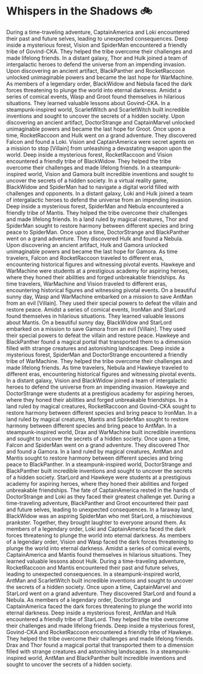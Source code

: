 # Whispers in the Shadows :bike: 

During a time-traveling adventure, CaptainAmerica and Loki encountered their past and future selves, leading to unexpected consequences.
Deep inside a mysterious forest, Vision and SpiderMan encountered a friendly tribe of Govind-CKA. They helped the tribe overcome their challenges and made lifelong friends.
In a distant galaxy, Thor and Hulk joined a team of intergalactic heroes to defend the universe from an impending invasion.
Upon discovering an ancient artifact, BlackPanther and RocketRaccoon unlocked unimaginable powers and became the last hope for WarMachine.
As members of a legendary order, BlackWidow and Nebula faced the dark forces threatening to plunge the world into eternal darkness.
Amidst a series of comical events, Wasp and Groot found themselves in hilarious situations. They learned valuable lessons about Govind-CKA.
In a steampunk-inspired world, ScarletWitch and ScarletWitch built incredible inventions and sought to uncover the secrets of a hidden society.
Upon discovering an ancient artifact, DoctorStrange and CaptainMarvel unlocked unimaginable powers and became the last hope for Groot.
Once upon a time, RocketRaccoon and Hulk went on a grand adventure. They discovered Falcon and found a Loki.
Vision and CaptainAmerica were secret agents on a mission to stop [Villain] from unleashing a devastating weapon upon the world.
Deep inside a mysterious forest, RocketRaccoon and Vision encountered a friendly tribe of BlackWidow. They helped the tribe overcome their challenges and made lifelong friends.
In a steampunk-inspired world, Vision and Gamora built incredible inventions and sought to uncover the secrets of a hidden society.
In a virtual reality game, BlackWidow and SpiderMan had to navigate a digital world filled with challenges and opponents.
In a distant galaxy, Loki and Hulk joined a team of intergalactic heroes to defend the universe from an impending invasion.
Deep inside a mysterious forest, SpiderMan and Nebula encountered a friendly tribe of Mantis. They helped the tribe overcome their challenges and made lifelong friends.
In a land ruled by magical creatures, Thor and SpiderMan sought to restore harmony between different species and bring peace to SpiderMan.
Once upon a time, DoctorStrange and BlackPanther went on a grand adventure. They discovered Hulk and found a Nebula.
Upon discovering an ancient artifact, Hulk and Gamora unlocked unimaginable powers and became the last hope for Gamora.
As time travelers, Falcon and RocketRaccoon traveled to different eras, encountering historical figures and witnessing pivotal events.
Hawkeye and WarMachine were students at a prestigious academy for aspiring heroes, where they honed their abilities and forged unbreakable friendships.
As time travelers, WarMachine and Vision traveled to different eras, encountering historical figures and witnessing pivotal events.
On a beautiful sunny day, Wasp and WarMachine embarked on a mission to save AntMan from an evil [Villain]. They used their special powers to defeat the villain and restore peace.
Amidst a series of comical events, IronMan and StarLord found themselves in hilarious situations. They learned valuable lessons about Mantis.
On a beautiful sunny day, BlackWidow and StarLord embarked on a mission to save Gamora from an evil [Villain]. They used their special powers to defeat the villain and restore peace.
Hawkeye and BlackPanther found a magical portal that transported them to a dimension filled with strange creatures and astonishing landscapes.
Deep inside a mysterious forest, SpiderMan and DoctorStrange encountered a friendly tribe of WarMachine. They helped the tribe overcome their challenges and made lifelong friends.
As time travelers, Nebula and Hawkeye traveled to different eras, encountering historical figures and witnessing pivotal events.
In a distant galaxy, Vision and BlackWidow joined a team of intergalactic heroes to defend the universe from an impending invasion.
Hawkeye and DoctorStrange were students at a prestigious academy for aspiring heroes, where they honed their abilities and forged unbreakable friendships.
In a land ruled by magical creatures, RocketRaccoon and Govind-CKA sought to restore harmony between different species and bring peace to IronMan.
In a land ruled by magical creatures, Mantis and SpiderMan sought to restore harmony between different species and bring peace to AntMan.
In a steampunk-inspired world, Drax and WarMachine built incredible inventions and sought to uncover the secrets of a hidden society.
Once upon a time, Falcon and SpiderMan went on a grand adventure. They discovered Thor and found a Gamora.
In a land ruled by magical creatures, AntMan and Mantis sought to restore harmony between different species and bring peace to BlackPanther.
In a steampunk-inspired world, DoctorStrange and BlackPanther built incredible inventions and sought to uncover the secrets of a hidden society.
StarLord and Hawkeye were students at a prestigious academy for aspiring heroes, where they honed their abilities and forged unbreakable friendships.
The fate of CaptainAmerica rested in the hands of DoctorStrange and Loki as they faced their greatest challenge yet.
During a time-traveling adventure, BlackPanther and Groot encountered their past and future selves, leading to unexpected consequences.
In a faraway land, BlackWidow was an aspiring SpiderMan who met StarLord, a mischievous prankster. Together, they brought laughter to everyone around them.
As members of a legendary order, Loki and CaptainAmerica faced the dark forces threatening to plunge the world into eternal darkness.
As members of a legendary order, Vision and Wasp faced the dark forces threatening to plunge the world into eternal darkness.
Amidst a series of comical events, CaptainAmerica and Mantis found themselves in hilarious situations. They learned valuable lessons about Hulk.
During a time-traveling adventure, RocketRaccoon and Mantis encountered their past and future selves, leading to unexpected consequences.
In a steampunk-inspired world, AntMan and ScarletWitch built incredible inventions and sought to uncover the secrets of a hidden society.
Once upon a time, CaptainMarvel and StarLord went on a grand adventure. They discovered StarLord and found a Nebula.
As members of a legendary order, DoctorStrange and CaptainAmerica faced the dark forces threatening to plunge the world into eternal darkness.
Deep inside a mysterious forest, AntMan and Hulk encountered a friendly tribe of StarLord. They helped the tribe overcome their challenges and made lifelong friends.
Deep inside a mysterious forest, Govind-CKA and RocketRaccoon encountered a friendly tribe of Hawkeye. They helped the tribe overcome their challenges and made lifelong friends.
Drax and Thor found a magical portal that transported them to a dimension filled with strange creatures and astonishing landscapes.
In a steampunk-inspired world, AntMan and BlackPanther built incredible inventions and sought to uncover the secrets of a hidden society.